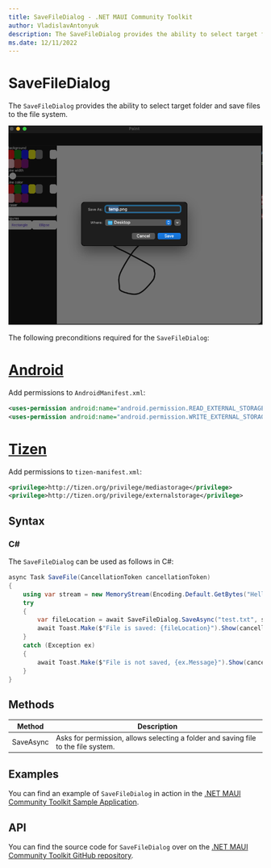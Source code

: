```yaml
---
title: SaveFileDialog - .NET MAUI Community Toolkit
author: VladislavAntonyuk
description: The SaveFileDialog provides the ability to select target folder and save files to the file system.
ms.date: 12/11/2022
---
```


# SaveFileDialog

The `SaveFileDialog` provides the ability to select target folder and save files to the file system.

![Screenshot of an SaveFileDialog on macOS](../images/essentials/save-file-dialog-mac.png "SaveFileDialog on macOS")

The following preconditions required for the `SaveFileDialog`:
# [Android](#tab/android)

Add permissions to `AndroidManifest.xml`:

```xml
<uses-permission android:name="android.permission.READ_EXTERNAL_STORAGE" />
<uses-permission android:name="android.permission.WRITE_EXTERNAL_STORAGE" />
```

# [Tizen](#tab/tizen)

Add permissions to `tizen-manifest.xml`:

```xml
<privilege>http://tizen.org/privilege/mediastorage</privilege>
<privilege>http://tizen.org/privilege/externalstorage</privilege>
```

## Syntax

### C#

The `SaveFileDialog` can be used as follows in C#:

```csharp
async Task SaveFile(CancellationToken cancellationToken)
{
    using var stream = new MemoryStream(Encoding.Default.GetBytes("Hello from the Community Toolkit!"));
    try
    {
        var fileLocation = await SaveFileDialog.SaveAsync("test.txt", stream, cancellationToken);
        await Toast.Make($"File is saved: {fileLocation}").Show(cancellationToken);
    }
    catch (Exception ex)
    {
        await Toast.Make($"File is not saved, {ex.Message}").Show(cancellationToken);
    }
}
```

## Methods

|Method  |Description  |
|---------|---------|
| SaveAsync | Asks for permission, allows selecting a folder and saving file to the file system. |

## Examples

You can find an example of `SaveFileDialog` in action in the [.NET MAUI Community Toolkit Sample Application](https://github.com/CommunityToolkit/Maui/blob/main/samples/CommunityToolkit.Maui.Sample/Pages/Essentials/SaveFileDialogPage.xaml).

## API

You can find the source code for `SaveFileDialog` over on the [.NET MAUI Community Toolkit GitHub repository](https://github.com/CommunityToolkit/Maui/blob/main/src/CommunityToolkit.Maui.Core/Interfaces/ISaveFileDialog.shared.cs).
